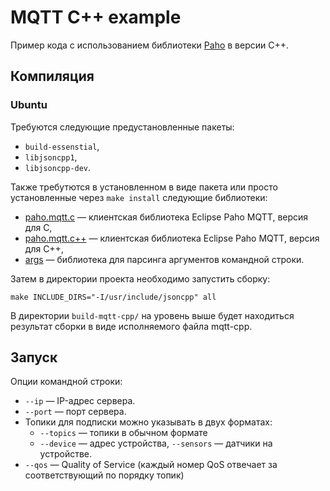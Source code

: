 # MQTT C++ example

Пример кода с использованием библиотеки [Paho] в версии C++.

## Компиляция

### Ubuntu

Требуются следующие предустановленные пакеты:
 * `build-essenstial`,
 * `libjsoncpp1`,
 * `libjsoncpp-dev`.

Также требутются в установленном в виде пакета или просто установленные через
`make install` следующие библиотеки:
* [paho.mqtt.c] — клиентская библиотека Eclipse Paho MQTT, версия для С,
* [paho.mqtt.c++] — клиентская библиотека Eclipse Paho MQTT, версия для С++,
* [args] — библиотека для парсинга аргументов командной строки.

Затем в директории проекта необходимо запустить сборку:
```
make INCLUDE_DIRS="-I/usr/include/jsoncpp" all
```

В директории `build-mqtt-cpp/` на уровень выше будет находиться результат сборки
в виде исполняемого файла mqtt-cpp.

## Запуск

Опции командной строки:
 * `--ip` — IP-адрес сервера.
 * `--port` — порт сервера.
 * Топики для подписки можно указывать в двух форматах:
   * `--topics` — топики в обычном формате
   * `--device` — адрес устройства, `--sensors` — датчики на устройстве.
 * `--qos` — Quality of Service (каждый номер QoS отвечает за соответствующий по
    порядку топик)


[Paho]:https://github.com/eclipse/paho.mqtt.cpp
[paho.mqtt.c]:https://github.com/eclipse/paho.mqtt.c
[paho.mqtt.c++]:https://github.com/eclipse/paho.mqtt.cpp
[args]:https://github.com/Taywee/args
